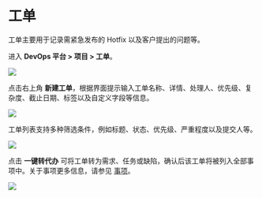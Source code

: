 # 工单

工单主要用于记录需紧急发布的 Hotfix 以及客户提出的问题等。

进入 **DevOps 平台 > 项目 > 工单**。

![](http://terminus-paas.oss-cn-hangzhou.aliyuncs.com/paas-doc/2022/01/18/9d47320e-4706-4aa5-b474-25329e103eca.png)

点击右上角 **新建工单**，根据界面提示输入工单名称、详情、处理人、优先级、复杂度、截止日期、标签以及自定义字段等信息。

![](http://terminus-paas.oss-cn-hangzhou.aliyuncs.com/paas-doc/2022/01/18/3c374799-4e45-4a22-9618-c1edf54a7ed2.png)

工单列表支持多种筛选条件，例如标题、状态、优先级、严重程度以及提交人等。

![](http://terminus-paas.oss-cn-hangzhou.aliyuncs.com/paas-doc/2022/01/18/ca7e9c6b-2210-4351-9edb-30058cc6ea08.png)

点击 **一键转代办** 可将工单转为需求、任务或缺陷，确认后该工单将被列入全部事项中。关于事项更多信息，请参见 [事项](issue.md)。

![](http://terminus-paas.oss-cn-hangzhou.aliyuncs.com/paas-doc/2022/01/18/386ff316-7122-493b-992d-6e8b5beb8b9b.png)
